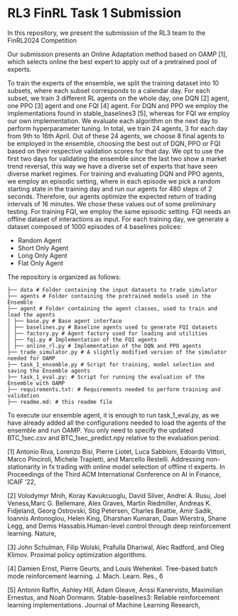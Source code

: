 # RL3 FinRL Task 1 Submission
In this repository, we present the submission of the RL3 team to the FinRL2024 Competition

Our submission presents an Online Adaptation method based on OAMP [1], which selects online the best expert to apply 
out of a pretrained pool of experts.

To train the experts of the ensemble, we split the training dataset into 10 subsets, where each subset corresponds to a
calendar day. For each subset, we train 3 different RL agents on the whole day, one DQN [2] agent, one PPO [3] agent and
one FQI [4] agent. For DQN and PPO we employ the implementations found in stable_baselines3 [5], whereas for FQI 
we employ our own implementation. We evaluate each algorithm on the next day to perform hyperparameter tuning.
In total, we train 24 agents, 3 for each day from 9th to 16th April. Out of these 24 agents, we choose 8 final agents 
to be employed in the ensemble, choosing the best out of DQN, PPO or FQI based on their respective validation scores
for that day. We opt to use the first two days for validating the ensemble since the last two show a market trend
reversal, this way we have a diverse set of experts that have seen diverse market regimes.
For training and evaluating DQN and PPO agents, we employ an episodic setting, where in each episode we pick a random 
starting state in the training day and run our agents for 480 steps of 2 seconds.
Therefore, our agents optimize the expected return of trading intervals of 16 minutes. We chose these values out of some 
preliminary testing.
For training FQI, we employ the same episodic setting. FQI needs an offline dataset of interactions as input.
For each training day, we generate a dataset composed of 1000 episodes of 4 baselines polices:
 - Random Agent
 - Short Only Agent
 - Long Only Agent
 - Flat Only Agent

The repository is organized as follows:
```
├── data # Folder containing the input datasets to trade_simulator
├── agents # Folder containing the pretrained models used in the Ensemble
├── agent # Folder containing the agent classes, used to train and load the agents
│ ├── base.py # Base agent interface
│ ├── baselines.py # Baseline agents used to generate FQI datasets
│ ├── factory.py # Agent factory used for loading and utilities
│ ├── fqi.py # Implementation of the FQI agents
│ ├── online_rl.py # Implementation of the DQN and PPO agents
├── trade_simulator.py # A slightly modified version of the simulator needed for OAMP
├── task_1_ensemble.py # Script for training, model selection and saving the Ensemble agents
├── task_1_eval.py: # Script for running the evaluation of the Ensemble with OAMP
├── requirements.txt: # Requirements needed to perform training and validation
├── readme.md: # this readme file
```

To execute our ensemble agent, it is enough to run task_1_eval.py, as we have already added all 
the configurations needed to load the agents of the ensemble and run OAMP. 
You only need to specify the updated  BTC_1sec.csv and BTC_1sec_predict.npy relative to the evaluation
period.






[1] Antonio Riva, Lorenzo Bisi, Pierre Liotet, Luca Sabbioni, Edoardo Vittori, Marco Pinciroli, Michele Trapletti, and Marcello Restelli. Addressing non-stationarity in fx trading with online model selection of offline rl experts. In Proceedings of the Third ACM International Conference on AI in Finance, ICAIF ’22,

[2] Volodymyr Mnih, Koray Kavukcuoglu, David Silver, Andrei A. Rusu, Joel Veness,Marc G. Bellemare, Alex Graves, Martin Riedmiller, Andreas K. Fidjeland, Georg Ostrovski, Stig Petersen, Charles Beattie, Amir Sadik, Ioannis Antonoglou, Helen King, Dharshan Kumaran, Daan Wierstra, Shane Legg, and Demis Hassabis.Human-level control through deep reinforcement learning. Nature,

[3] John Schulman, Filip Wolski, Prafulla Dhariwal, Alec Radford, and Oleg Klimov. Proximal policy optimization algorithms. 

[4] Damien Ernst, Pierre Geurts, and Louis Wehenkel. Tree-based batch mode reinforcement learning. J. Mach. Learn. Res., 6

[5] Antonin Raffin, Ashley Hill, Adam Gleave, Anssi Kanervisto, Maximilian Ernestus, and Noah Dormann. Stable-baselines3: Reliable reinforcement learning implementations. Journal of Machine Learning Research,